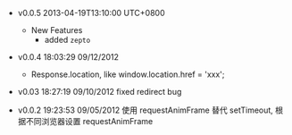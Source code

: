 * v0.0.5 2013-04-19T13:10:00 UTC+0800
  - New Features
    * added `zepto`

* v0.0.4 18:03:29 09/12/2012
  + Response.location, like window.location.href = 'xxx';

* v0.03 18:27:19 09/10/2012
  fixed redirect bug

* v0.0.2 19:23:53 09/05/2012
  使用 requestAnimFrame 替代 setTimeout, 根据不同浏览器设置 requestAnimFrame
